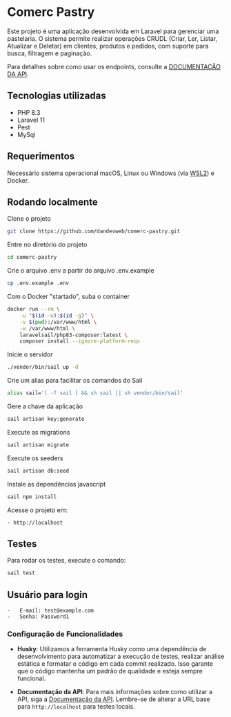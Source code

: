 # Comerc Pastry

Este projeto é uma aplicação desenvolvida em Laravel para gerenciar uma pastelaria. O sistema permite realizar operações CRUDL (Criar, Ler, Listar, Atualizar e Deletar) em clientes, produtos e pedidos, com suporte para busca, filtragem e paginação.

Para detalhes sobre como usar os endpoints, consulte a [DOCUMENTAÇÃO DA API](https://documenter.getpostman.com/).

## Tecnologias utilizadas

-   PHP 8.3
-   Laravel 11
-   Pest
-   MySql

## Requerimentos

Necessário sistema operacional macOS, Linux ou Windows (via [WSL2](https://docs.microsoft.com/en-us/windows/wsl/about)) e Docker.

## Rodando localmente

Clone o projeto

```bash
git clone https://github.com/dandevweb/comerc-pastry.git
```

Entre no diretório do projeto

```bash
cd comerc-pastry
```

Crie o arquivo .env a partir do arquivo .env.example

```bash
cp .env.example .env
```

Com o Docker "startado", suba o container

```bash
docker run --rm \
    -u "$(id -u):$(id -g)" \
    -v $(pwd):/var/www/html \
    -w /var/www/html \
    laravelsail/php83-composer:latest \
    composer install --ignore-platform-reqs
```

Inicie o servidor

```bash
./vendor/bin/sail up -d
```

Crie um alias para facilitar os comandos do Sail

```bash
alias sail='[ -f sail ] && sh sail || sh vendor/bin/sail'
```

Gere a chave da aplicação

```bash
sail artisan key:generate
```

Execute as migrations

```bash
sail artisan migrate
```

Execute os seeders

```bash
sail artisan db:seed
```

Instale as dependências javascript

```bash
sail npm install
```

Acesse o projeto em:

    - http://localhost

## Testes

Para rodar os testes, execute o comando:

```bash
sail test
```

## Usuário para login

    -   E-mail: test@example.com
    -   Senha: Password1

### Configuração de Funcionalidades

-   **Husky**: Utilizamos a ferramenta Husky como uma dependência de desenvolvimento para automatizar a execução de testes, realizar análise estática e formatar o código em cada commit realizado. Isso garante que o código mantenha um padrão de qualidade e esteja sempre funcional.

-   **Documentação da API**: Para mais informações sobre como utilizar a API, siga a [Documentação da API](https://documenter.getpostman.com/). Lembre-se de alterar a URL base para `http://localhost` para testes locais.
